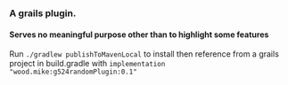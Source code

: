 ### A grails plugin.
#### Serves no meaningful purpose other than to highlight some features

Run `./gradlew publishToMavenLocal` to install then reference from a grails project in build.gradle with `implementation "wood.mike:g524randomPlugin:0.1"`